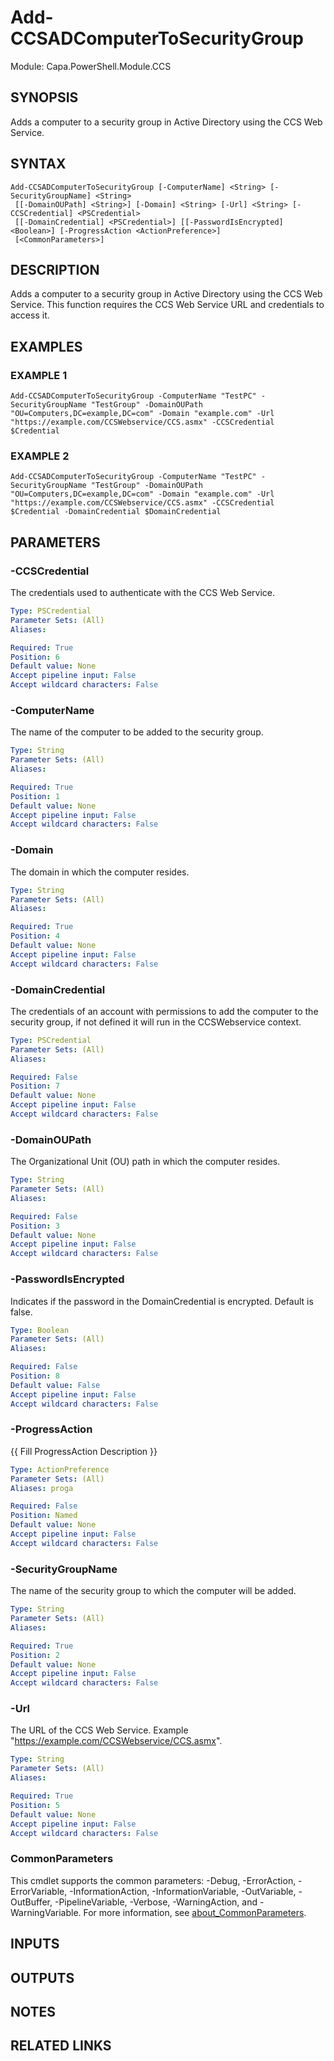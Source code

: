 # Add-CCSADComputerToSecurityGroup

Module: Capa.PowerShell.Module.CCS

## SYNOPSIS
Adds a computer to a security group in Active Directory using the CCS Web Service.

## SYNTAX

```
Add-CCSADComputerToSecurityGroup [-ComputerName] <String> [-SecurityGroupName] <String>
 [[-DomainOUPath] <String>] [-Domain] <String> [-Url] <String> [-CCSCredential] <PSCredential>
 [[-DomainCredential] <PSCredential>] [[-PasswordIsEncrypted] <Boolean>] [-ProgressAction <ActionPreference>]
 [<CommonParameters>]
```

## DESCRIPTION
Adds a computer to a security group in Active Directory using the CCS Web Service.
This function requires the CCS Web Service URL and credentials to access it.

## EXAMPLES

### EXAMPLE 1
```
Add-CCSADComputerToSecurityGroup -ComputerName "TestPC" -SecurityGroupName "TestGroup" -DomainOUPath "OU=Computers,DC=example,DC=com" -Domain "example.com" -Url "https://example.com/CCSWebservice/CCS.asmx" -CCSCredential $Credential
```

### EXAMPLE 2
```
Add-CCSADComputerToSecurityGroup -ComputerName "TestPC" -SecurityGroupName "TestGroup" -DomainOUPath "OU=Computers,DC=example,DC=com" -Domain "example.com" -Url "https://example.com/CCSWebservice/CCS.asmx" -CCSCredential $Credential -DomainCredential $DomainCredential
```

## PARAMETERS

### -CCSCredential
The credentials used to authenticate with the CCS Web Service.

```yaml
Type: PSCredential
Parameter Sets: (All)
Aliases:

Required: True
Position: 6
Default value: None
Accept pipeline input: False
Accept wildcard characters: False
```

### -ComputerName
The name of the computer to be added to the security group.

```yaml
Type: String
Parameter Sets: (All)
Aliases:

Required: True
Position: 1
Default value: None
Accept pipeline input: False
Accept wildcard characters: False
```

### -Domain
The domain in which the computer resides.

```yaml
Type: String
Parameter Sets: (All)
Aliases:

Required: True
Position: 4
Default value: None
Accept pipeline input: False
Accept wildcard characters: False
```

### -DomainCredential
The credentials of an account with permissions to add the computer to the security group, if not defined it will run in the CCSWebservice context.

```yaml
Type: PSCredential
Parameter Sets: (All)
Aliases:

Required: False
Position: 7
Default value: None
Accept pipeline input: False
Accept wildcard characters: False
```

### -DomainOUPath
The Organizational Unit (OU) path in which the computer resides.

```yaml
Type: String
Parameter Sets: (All)
Aliases:

Required: False
Position: 3
Default value: None
Accept pipeline input: False
Accept wildcard characters: False
```

### -PasswordIsEncrypted
Indicates if the password in the DomainCredential is encrypted.
Default is false.

```yaml
Type: Boolean
Parameter Sets: (All)
Aliases:

Required: False
Position: 8
Default value: False
Accept pipeline input: False
Accept wildcard characters: False
```

### -ProgressAction
{{ Fill ProgressAction Description }}

```yaml
Type: ActionPreference
Parameter Sets: (All)
Aliases: proga

Required: False
Position: Named
Default value: None
Accept pipeline input: False
Accept wildcard characters: False
```

### -SecurityGroupName
The name of the security group to which the computer will be added.

```yaml
Type: String
Parameter Sets: (All)
Aliases:

Required: True
Position: 2
Default value: None
Accept pipeline input: False
Accept wildcard characters: False
```

### -Url
The URL of the CCS Web Service.
Example "https://example.com/CCSWebservice/CCS.asmx".

```yaml
Type: String
Parameter Sets: (All)
Aliases:

Required: True
Position: 5
Default value: None
Accept pipeline input: False
Accept wildcard characters: False
```

### CommonParameters
This cmdlet supports the common parameters: -Debug, -ErrorAction, -ErrorVariable, -InformationAction, -InformationVariable, -OutVariable, -OutBuffer, -PipelineVariable, -Verbose, -WarningAction, and -WarningVariable. For more information, see [about_CommonParameters](http://go.microsoft.com/fwlink/?LinkID=113216).

## INPUTS

## OUTPUTS

## NOTES

## RELATED LINKS
